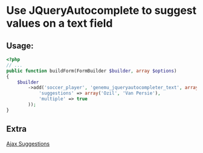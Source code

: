 # Use JQueryAutocomplete to suggest values on a text field

## Usage:

``` php
<?php
// ...
public function buildForm(FormBuilder $builder, array $options)
{
    $builder
        ->add('soccer_player', 'genemu_jqueryautocompleter_text', array(
            'suggestions' => array('Ozil', 'Van Persie'),
            'multiple' => true
        ));
}
```

## Extra

[Ajax Suggestions](https://github.com/genemu/GenemuFormBundle/blob/master/Resources/doc/jquery/autocomplete/text_ajax.md)
